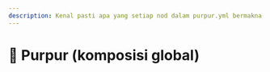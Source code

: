 ```yaml
---
description: Kenal pasti apa yang setiap nod dalam purpur.yml bermakna.
---
```


# 🦑 Purpur (komposisi global)
